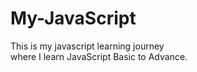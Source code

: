 # My-JavaScript
This is my javascript learning journey
</br>
where I learn JavaScript Basic to Advance.
